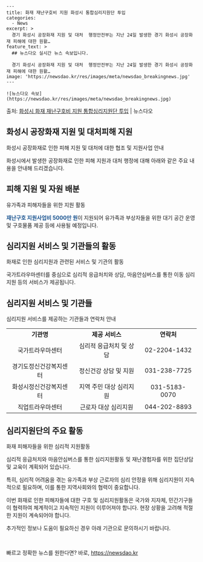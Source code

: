     ---
    title: 화재 재난구호비 지원 화성시 통합심리지원단 투입
    categories:
      - News
    excerpt: >
      경기 화성시 공장화재 지원 및 대처  행정안전부는 지난 24일 발생한 경기 화성시 공장화재 피해에 대한 원활…
    feature_text: >
      ## 뉴스다오 실시간 뉴스 속보입니다.
    
      경기 화성시 공장화재 지원 및 대처  행정안전부는 지난 24일 발생한 경기 화성시 공장화재 피해에 대한 원활…
    image: 'https://newsdao.kr/res/images/meta/newsdao_breakingnews.jpg'
    ---
    
    ![뉴스다오 속보](https://newsdao.kr/res/images/meta/newsdao_breakingnews.jpg)

<p>출처: <a href="https://newsdao.kr/4502" rel="dofollow">화성시 화재 재난구호비 지원 통합심리지원단 투입</a> | 뉴스다오</p>

<h2 data-ke-size="size26">화성시 공장화재 지원 및 대처피해 지원</h2>
<p data-ke-size="size16">화성시 공장화재로 인한 피해 지원 및 대처에 대한 협조 및 지원사업 안내</p>
화성시에서 발생한 공장화재로 인한 피해 지원과 대처 행정에 대해 아래와 같은 주요 내용을 안내해 드리겠습니다. 

<h2 data-ke-size="size24">피해 지원 및 자원 배분</h2>
<p data-ke-size="size16">유가족과 피해자들을 위한 지원 활동</p>
<b><span style="color: #1a5490;">재난구호 지원사업비 5000만 원</span></b>이 지원되어 유가족과 부상자들을 위한 대기 공간 운영 및 구호물품 제공 등에 사용될 예정입니다.

<h2 data-ke-size="size24">심리지원 서비스 및 기관들의 활동</h2>
<p data-ke-size="size16">화재로 인한 심리지원과 관련된 서비스 및 기관의 활동</p>
국가트라우마센터를 중심으로 심리적 응급처치와 상담, 마음안심버스를 통한 이동 심리지원 등의 서비스가 제공됩니다.

<h2 data-ke-size="size24">심리지원 서비스 및 기관들</h2>
<p data-ke-size="size16">심리지원 서비스를 제공하는 기관들과 연락처 안내</p>
<table>
<tbody>
<tr>
<td style="text-align: center; height: 17px;"><b>기관명</b></td>
<td style="text-align: center; height: 17px;"><b>제공 서비스</b></td>
<td style="text-align: center; height: 17px;"><b>연락처</b></td>
</tr>
<tr>
<td style="text-align: center; height: 17px;">국가트라우마센터</td>
<td style="text-align: center; height: 17px;">심리적 응급처치 및 상담</td>
<td style="text-align: center; height: 17px;">02-2204-1432</td>
</tr>
<tr>
<td style="text-align: center; height: 17px;">경기도정신건강복지센터</td>
<td style="text-align: center; height: 17px;">정신건강 상담 및 지원</td>
<td style="text-align: center; height: 17px;">031-238-7725</td>
</tr>
<tr>
<td style="text-align: center; height: 17px;">화성시정신건강복지센터</td>
<td style="text-align: center; height: 17px;">지역 주민 대상 심리지원</td>
<td style="text-align: center; height: 17px;">031-5183-0070</td>
</tr>
<tr>
<td style="text-align: center; height: 17px;">직업트라우마센터</td>
<td style="text-align: center; height: 17px;">근로자 대상 심리지원</td>
<td style="text-align: center; height: 17px;">044-202-8893</td>
</tr>
</tbody>
</table>

<h2 data-ke-size="size24">심리지원단의 주요 활동</h2>
<p data-ke-size="size16">화재 피해자들을 위한 심리적 지원활동</p>
심리적 응급처치와 마음안심버스를 통한 심리지원활동 및 재난경험자를 위한 집단상담 및 교육이 계획되어 있습니다.

특히, 심리적 어려움을 겪는 유가족과 부상 근로자의 심리 안정을 위해 심리지원이 지속적으로 필요하며, 이를 통한 지역사회와의 협력이 중요합니다.

이번 화재로 인한 피해자들에 대한 구호 및 심리지원활동은 국가와 지자체, 민간기구들이 협력하여 체계적이고 지속적인 지원이 이루어져야 합니다. 현장 상황을 고려해 적절한 지원이 계속되어야 합니다.</p>
<p data-ke-size="size16">추가적인 정보나 도움이 필요하신 경우 아래 기관으로 문의하시기 바랍니다.</p>
<p data-ke-size="size16">&nbsp;</p> 

빠르고 정확한 뉴스를 원한다면? 바로, <a href="https://newsdao.kr" rel="dofollow">https://newsdao.kr</a>


    
